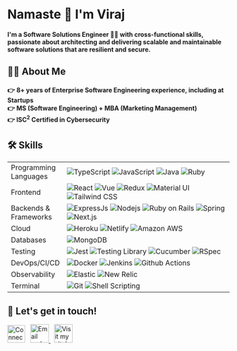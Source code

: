# Namaste 🙏 I'm Viraj
<h4>I'm a Software Solutions Engineer 👨‍💻 with cross-functional skills, passionate about architecting and delivering scalable and maintainable software solutions that are resilient and secure.</h4>

## 👨‍💻 About Me
<h4>
  👉 8+ years of Enterprise Software Engineering experience, including at Startups
  <br>
  👉 MS (Software Engineering) + MBA (Marketing Management)
  <br>
  👉 ISC<sup>2</sup> Certified in Cybersecurity
</h4>

## 🛠️ Skills
<table>
  <tbody>
    <tr>
      <td>Programming<br>Languages</td>
      <td>
        <img alt="TypeScript" src="https://img.shields.io/badge/-TypeScript-007ACC?style=flat-square&logo=typescript&logoColor=white" />
        <img alt="JavaScript" src="https://img.shields.io/badge/JavaScript-323330?style=flat-square&logo=javascript&logoColor=F7DF1E" />
        <img alt="Java" src="https://img.shields.io/badge/Java-ED8B00?style=flat-square&logo=openjdk&logoColor=white" />
        <img alt="Ruby" src="https://img.shields.io/badge/Ruby-CC342D?style=flat-square&logo=ruby&logoColor=white" />
      </td>
    </tr>
    <tr>
      <td>Frontend</td>
      <td>
        <img alt="React" src="https://img.shields.io/badge/React-20232A?style=flat-square&logo=react&logoColor=61DAFB" />
        <img alt="Vue" src="https://img.shields.io/badge/Vue.js-35495E?style=flat-square&logo=vue.js&logoColor=61DAFB" />
        <img alt="Redux" src="https://img.shields.io/badge/-Redux-764ABC?style=flat-square&logo=redux&logoColor=white" />
        <img alt="Material UI" src="https://img.shields.io/badge/Material--UI-0081CB?style=flat-square&logo=material-ui&logoColor=white" />
        <img alt="Tailwind CSS" src="https://img.shields.io/badge/Tailwind_CSS-38B2AC?style=flat-square&logo=tailwind-css&logoColor=white" />
      </td>
    </tr>
    <tr>
      <td>Backends &<br>Frameworks</td>
      <td>
        <img alt="ExpressJs" src="https://img.shields.io/badge/Express.js-404D59?style=flat-square&logo=Express&logoColor=white" />
        <img alt="Nodejs" src="https://img.shields.io/badge/-Nodejs-43853d?style=flat-square&logo=Node.js&logoColor=white" />
        <img alt="Ruby on Rails" src="https://img.shields.io/badge/Ruby_on_Rails-CC0000?style=flat-square&logo=ruby-on-rails&logoColor=white" />
        <img alt="Spring" src="https://img.shields.io/badge/Spring-6DB33F?style=flat-square&logo=spring&logoColor=white" />
        <img alt="Next.js" src="https://img.shields.io/badge/Next-black?style=flat-square&logo=nextdotjs&logoColor=white" />
      </td>
    </tr>
    <tr>
      <td>Cloud</td>
      <td>
        <img alt="Heroku" src="https://img.shields.io/badge/-Heroku-430098?style=flat-square&logo=heroku&logoColor=white" />
        <img alt="Netlify" src="https://img.shields.io/badge/Netlify-00C7B7?style=flat-square&logo=netlify&logoColor=white" />
        <img alt="Amazon AWS" src="https://img.shields.io/badge/Amazon_AWS-232F3E?style=flat-square&logo=amazon-aws&logoColor=white" />
      </td>
    </tr>
    <tr>
      <td>Databases</td>
      <td>
        <img alt="MongoDB" src="https://img.shields.io/badge/-MongoDB-13aa52?style=flat-square&logo=mongodb&logoColor=white" />
        <img alt="" src="https://img.shields.io/badge/PostgreSQL-316192?style=flat-square&logo=postgresql&logoColor=white" />
        <img alt="" src="https://img.shields.io/badge/MySQL-4479A1?style=flat-square&logo=mysql&logoColor=white" />
      </td>
    </tr>
    <tr>
      <td>Testing</td>
      <td>
        <img alt="Jest" src="https://img.shields.io/badge/Jest-323330?style=flat-square&logo=Jest&logoColor=white" />
        <img alt="Testing Library" src="https://img.shields.io/badge/testing%20library-323330?style=flat-square&logo=testing-library&logoColor=white" />
        <img alt="Cucumber" src="https://img.shields.io/badge/Cucumber_-_222222?style=flat-square&logo=Cucumber&logoColor=white" />
        <img alt="RSpec" src="https://img.shields.io/badge/RSpec-CC0000?style=flat-square&logo=ruby&logoColor=white" />
      </td>
    </tr>
    <tr>
      <td>DevOps/CI/CD</td>
      <td>
        <img alt="Docker" src="https://img.shields.io/badge/-Docker-46a2f1?style=flat-square&logo=docker&logoColor=white" />
        <img alt="Jenkins" src="https://img.shields.io/badge/Jenkins-D24939?style=flat-square&logo=Jenkins&logoColor=white" />
        <img alt="Github Actions" src="https://img.shields.io/badge/-Github_Actions-2088FF?style=flat-square&logo=github-actions&logoColor=white" />
      </td>
    </tr>
    <tr>
      <td>Observability</td>
      <td>
        <img alt="Elastic" src="https://img.shields.io/badge/Elastic-005571?style=flat-square&logo=Elastic&logoColor=white" />
        <img alt="New Relic" src="https://img.shields.io/badge/NewRelic-1CE783?style=flat-square&logo=New+Relic&logoColor=white" />
      </td>
    </tr>
    <tr>
      <td>Terminal</td>
      <td>
        <img alt="Git" src="https://img.shields.io/badge/-Git-F05032?style=flat-square&logo=git&logoColor=white" />
        <img alt="Shell Scripting" src="https://img.shields.io/badge/Shell_Scripting-121011?style=flat-square&logo=gnu-bash&logoColor=white" />
      </td>
    </tr>
  </tbody>
</table>

## 📧 Let's get in touch!
<a href="https://www.linkedin.com/in/virajkulkarni14/" target="_blank" rel="noopener noreferrer"><img alt="Connect with me on LinkedIn!" src="https://www.vectorlogo.zone/logos/linkedin/linkedin-icon.svg" width="40" height="40" loading="lazy"/></a>
&nbsp;
<a href="mailto:mail@virajkulkarni.me">
  <img alt="Email me!" src="https://icon-library.com/images/email-svg-icon/email-svg-icon-27.jpg" width="42" height="42" loading="lazy"/>
</a>
&nbsp;
<a href="https://virajkulkarni.me/" target="_blank" rel="noopener noreferrer">
  <img alt="Visit my site!" src="https://icon-library.com/images/website-icon-flat/website-icon-flat-22.jpg" width="42" height="42" loading="lazy"/>
</a>
